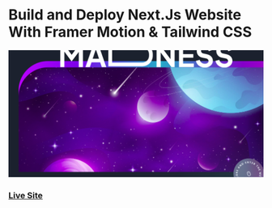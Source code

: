 
# Build and Deploy Next.Js Website With Framer Motion & Tailwind CSS

![Design preview for the NextJs project](public/shotofweb.png)

### [Live Site](https://project-metaverse-ruby-tau.vercel.app/)
